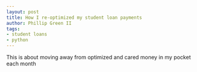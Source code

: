 ```yaml
---
layout: post
title: How I re-optimized my student loan payments
author: Phillip Green II
tags:
- student loans
- python
---
```

This is about moving away from optimized and cared money in my pocket each month
